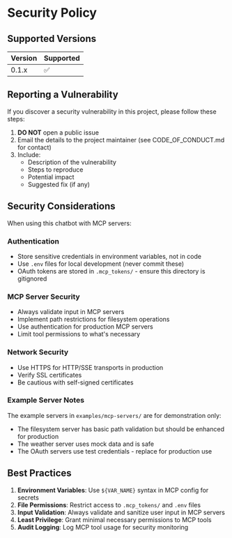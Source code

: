 # Security Policy

## Supported Versions

| Version | Supported          |
| ------- | ------------------ |
| 0.1.x   | :white_check_mark: |

## Reporting a Vulnerability

If you discover a security vulnerability in this project, please follow these steps:

1. **DO NOT** open a public issue
2. Email the details to the project maintainer (see CODE_OF_CONDUCT.md for contact)
3. Include:
   - Description of the vulnerability
   - Steps to reproduce
   - Potential impact
   - Suggested fix (if any)

## Security Considerations

When using this chatbot with MCP servers:

### Authentication
- Store sensitive credentials in environment variables, not in code
- Use `.env` files for local development (never commit these)
- OAuth tokens are stored in `.mcp_tokens/` - ensure this directory is gitignored

### MCP Server Security
- Always validate input in MCP servers
- Implement path restrictions for filesystem operations
- Use authentication for production MCP servers
- Limit tool permissions to what's necessary

### Network Security
- Use HTTPS for HTTP/SSE transports in production
- Verify SSL certificates
- Be cautious with self-signed certificates

### Example Server Notes
The example servers in `examples/mcp-servers/` are for demonstration only:
- The filesystem server has basic path validation but should be enhanced for production
- The weather server uses mock data and is safe
- The OAuth servers use test credentials - replace for production use

## Best Practices

1. **Environment Variables**: Use `${VAR_NAME}` syntax in MCP config for secrets
2. **File Permissions**: Restrict access to `.mcp_tokens/` and `.env` files
3. **Input Validation**: Always validate and sanitize user input in MCP servers
4. **Least Privilege**: Grant minimal necessary permissions to MCP tools
5. **Audit Logging**: Log MCP tool usage for security monitoring